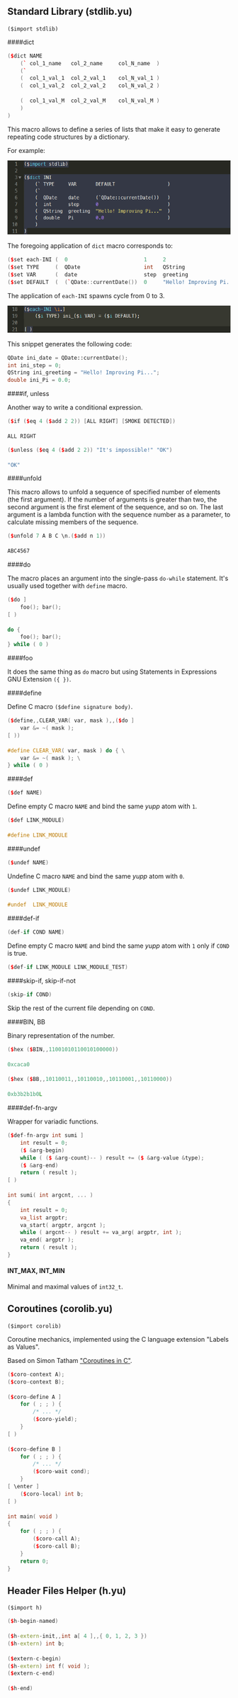 Standard Library (stdlib.yu)
----------------------------

```
($import stdlib)
```

####dict

```cpp
($dict NAME
	(` col_1_name   col_2_name     col_N_name  )
	(`
	(  col_1_val_1  col_2_val_1    col_N_val_1 )
	(  col_1_val_2  col_2_val_2    col_N_val_2 )

	(  col_1_val_M  col_2_val_M    col_N_val_M )
	)
)
```

This macro allows to define a series of lists that make it easy to generate
repeating code structures by a dictionary.

For example:

![screenshot](pic/library_01.png)

The foregoing application of `dict` macro corresponds to:

```cpp
($set each-INI (  0                        1     2                         3       ))
($set TYPE     (  QDate                    int   QString                   double  ))
($set VAR      (  date                     step  greeting                  Pi      ))
($set DEFAULT  (  (`QDate::currentDate())  0     "Hello! Improving Pi..."  0.0     ))
```

The application of `each-INI` spawns cycle from 0 to 3.

![screenshot](pic/library_02.png)

This snippet generates the following code:

```cpp
QDate ini_date = QDate::currentDate();
int ini_step = 0;
QString ini_greeting = "Hello! Improving Pi...";
double ini_Pi = 0.0;
```

####if, unless

Another way to write a conditional expression.

```cpp
($if ($eq 4 ($add 2 2)) [ALL RIGHT] [SMOKE DETECTED])

ALL RIGHT
```

```cpp
($unless ($eq 4 ($add 2 2)) "It's impossible!" "OK")

"OK"
```

####unfold

This macro allows to unfold a sequence of specified number of elements (the first argument).
If the number of arguments is greater than two, the second argument is the first element
of the sequence, and so on. The last argument is a lambda function with the sequence number
as a parameter, to calculate missing members of the sequence.

```cpp
($unfold 7 A B C \n.($add n 1))

ABC4567
```

####do

The macro places an argument into the single-pass `do-while` statement. It's usually used
together with `define` macro.

```cpp
($do ]
	foo(); bar();
[ )

do {
	foo(); bar();
} while ( 0 )
```

####foo

It does the same thing as `do` macro but using Statements in Expressions GNU Extension `({ })`.

####define

Define C macro `($define signature body)`.

```cpp
($define,,CLEAR_VAR( var, mask ),,($do ]
	var &= ~( mask );
[ ))

#define CLEAR_VAR( var, mask ) do { \
	var &= ~( mask ); \
} while ( 0 )
```

####def

```cpp
($def NAME)
```

Define empty C macro `NAME` and bind the same *yupp* atom with `1`.

```cpp
($def LINK_MODULE)

#define LINK_MODULE
```

####undef

```cpp
($undef NAME)
```

Undefine C macro `NAME` and bind the same *yupp* atom with `0`.

```cpp
($undef LINK_MODULE)

#undef  LINK_MODULE
```

####def-if

```cpp
(def-if COND NAME)
```

Define empty C macro `NAME` and bind the same *yupp* atom with `1` only if `COND` is true.

```cpp
($def-if LINK_MODULE LINK_MODULE_TEST)
```

####skip-if, skip-if-not

```cpp
(skip-if COND)
```

Skip the rest of the current file depending on `COND`.

####BIN, BB

Binary representation of the number.

```cpp
($hex ($BIN,,11001010110010100000))

0xcaca0

($hex ($BB,,10110011,,10110010,,10110001,,10110000))

0xb3b2b1b0L
```

####def-fn-argv

Wrapper for variadic functions.

```cpp
($def-fn-argv int sumi ]
	int result = 0;
	($ &arg-begin)
	while ( ($ &arg-count)-- ) result += ($ &arg-value &type);
	($ &arg-end)
	return ( result );
[ )

int sumi( int argcnt, ... )
{
	int result = 0;
	va_list argptr;
	va_start( argptr, argcnt );
	while ( argcnt-- ) result += va_arg( argptr, int );
	va_end( argptr );
	return ( result );
}
```

#### INT_MAX, INT_MIN

Minimal and maximal values of `int32_t`.


Coroutines (corolib.yu)
-----------------------

```
($import corolib)
```

Coroutine mechanics, implemented using the C language extension "Labels as Values".

Based on Simon Tatham ["Coroutines in C"](http://www.chiark.greenend.org.uk/~sgtatham/coroutines.html).

```cpp
($coro-context A);
($coro-context B);

($coro-define A ]
	for ( ; ; ) {
		/* ... */
		($coro-yield);
	}
[ )

($coro-define B ]
	for ( ; ; ) {
		/* ... */
		($coro-wait cond);
	}
[ \enter ]
	($coro-local) int b;
[ )

int main( void )
{
	for ( ; ; ) {
		($coro-call A);
		($coro-call B);
	}
	return 0;
}
```


Header Files Helper (h.yu)
--------------------------

```
($import h)
```

```cpp
($h-begin-named)

($h-extern-init,,int a[ 4 ],,{ 0, 1, 2, 3 })
($h-extern) int b;

($extern-c-begin)
($h-extern) int f( void );
($extern-c-end)

($h-end)

```
